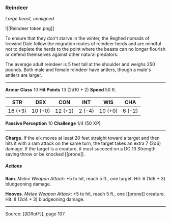 ### Reindeer
_Large beast, unaligned_

![[Reindeer token.png]]

To ensure that they don't starve in the winter, the Reghed nomads of Icewind Dale follow the migration routes of reindeer herds and are mindful not to deplete the herds to the point where the beasts can no longer flourish or defend themselves against other natural predators.

The average adult reindeer is 5 feet tall at the shoulder and weighs 250 pounds. Both male and female reindeer have antlers, though a male's antlers are larger.




---

**Armor Class** 10
**Hit Points** 13 (2d10 + 2)
**Speed** 50 ft.

| STR     | DEX     | CON     | INT     | WIS     | CHA     |
|---------|---------|---------|---------|---------|---------|
| 16 (+3) | 10 (+0) | 12 (+1) | 2 (-4) | 10 (+0) | 6 (-2) |

**Passive Perception** 10
**Challenge** 1/4 (50 XP)

---

**Charge**. If the elk moves at least 20 feet straight toward a target and then hits it with a ram attack on the same turn, the target takes an extra 7 (2d6) damage. If the target is a creature, it must succeed on a DC 13 Strength saving throw or be knocked [[prone]].

##### Actions
**Ram**. _Melee Weapon Attack:_ +5 to hit, reach 5 ft., one target. Hit: 6 (1d6 + 3) bludgeoning damage.

**Hooves**. _Melee Weapon Attack:_ +5 to hit, reach 5 ft., one [[prone]] creature. Hit: 8 (2d4 + 3) bludgeoning damage.


---

Source: [[IDRotF]], page 107
